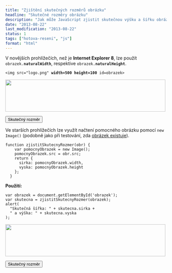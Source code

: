 ```yaml
---
title: "Zjištění skutečných rozměrů obrázku"
headline: "Skutečné rozměry obrázku"
description: "Jak může JavaScript zjistit skutečnou výšku a šířku obrázku."
date: "2013-08-22"
last_modification: "2013-08-22"
status: 1
tags: ["hotova-reseni", "js"]
format: "html"
---
```


<p>V novějších prohlížečích, než je <b>Internet Explorer 8</b>, lze použít <code>obrazek.<b>naturalWidth</b></code>, respektive <code>obrazek.<b>naturalHeight</b></code>.</p>
<pre><code>&lt;img src="logo.png" <b>width=500 height=100</b> id=obrazek&gt;</code></pre>

<div class="live">
  <img src="/images/logo2.png" width=500 height=100 id=obrazek>
  <script>
    function skutecnyRozmer(obr) {
      alert("Skutečná šířka: " + obr.naturalWidth + " a výška: " + obr.naturalHeight);
    }
  </script>
</div>

<p><button onclick="skutecnyRozmer(document.getElementById('obrazek'))">Skutečný rozměr</button></p>

<p>Ve starších prohlížečích lze využít načtení pomocného obrázku pomocí <code>new Image()</code> (podobně jako při testování, zda <a href="/existence-obrazku">obrázek existuje</a>).</p>

<pre><code>function zjistitSkutecnyRozmer(obr) {
    var pomocnyObrazek = new Image();
    pomocnyObrazek.src = obr.src;
    return {
      sirka: pomocnyObrazek.width, 
      vyska: pomocnyObrazek.height
    };
  }
</code></pre>

<p><b>Použití:</b></p>
<pre><code>var obrazek = document.getElementById('obrazek');
var skutecna = zjistitSkutecnyRozmer(obrazek);
alert(
  "Skutečná šířka: " + skutecna.sirka + 
  " a výška: " + skutecna.vyska
);
</code></pre>

<div class="live">
  <img src="/images/logo2.png" width=500 height=100 id=obrazek2>
  <script>
    function zjistitSkutecnyRozmer(obr) {
      var pomocnyObrazek = new Image();
      pomocnyObrazek.src = obr.src;
      return {
        sirka: pomocnyObrazek.width, 
        vyska: pomocnyObrazek.height
      };
    }
    
    function vypisSkutecnyRozmer(obrazek) {
      var skutecna = zjistitSkutecnyRozmer(obrazek);
      alert("Skutečná šířka: " + skutecna.sirka + " a výška: " + skutecna.vyska);
    }
  </script>
</div>  
<p><button onclick="vypisSkutecnyRozmer(document.getElementById('obrazek2'))">Skutečný rozměr</button></p>

<!-- https://kod.djpw.cz/cegb -->